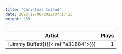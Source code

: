 ```yaml
---
title: "Christmas Island"
date: 2022-12-08/2022T07:17:25
weight: 259
---
```




 Artist | Plays 
----- | -----:
[Jimmy Buffett]({{< ref "a31884">}}) | 1
